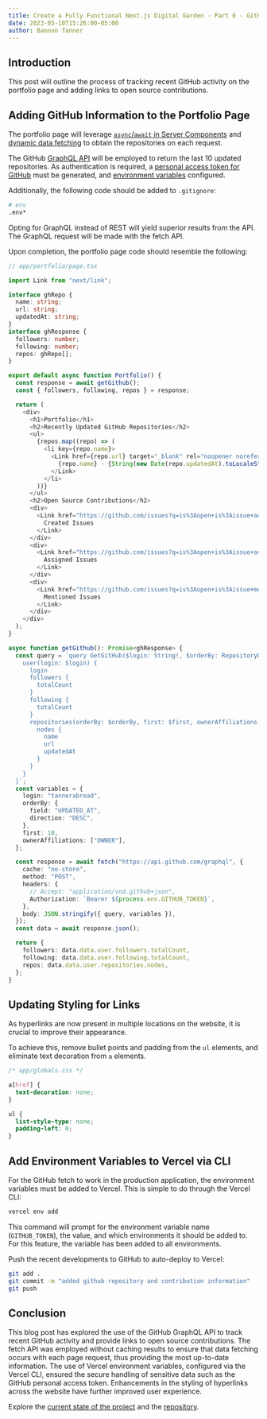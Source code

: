 ```yaml
---
title: Create a Fully Functional Next.js Digital Garden - Part 6 - GitHub Activity Tracking
date: 2023-05-10T15:26:00-05:00
author: Bannon Tanner
---
```


## Introduction

This post will outline the process of tracking recent GitHub activity on the portfolio page and adding links to open source contributions.

## Adding GitHub Information to the Portfolio Page

The portfolio page will leverage [`async`/`await` in Server Components](https://nextjs.org/docs/app/building-your-application/data-fetching/fetching#asyncawait-in-server-components) and [dynamic data fetching](https://nextjs.org/docs/app/building-your-application/data-fetching/fetching#dynamic-data-fetching) to obtain the repositories on each request.

The GitHub [GraphQL API](https://docs.github.com/en/graphql) will be employed to return the last 10 updated repositories. As authentication is required, a [personal access token for GitHub](https://docs.github.com/en/authentication/keeping-your-account-and-data-secure/creating-a-personal-access-token#creating-a-fine-grained-personal-access-token) must be generated, and [environment variables](https://nextjs.org/docs/app/building-your-application/configuring/environment-variables) configured.

Additionally, the following code should be added to `.gitignore`:

```sh
# env
.env*
```

Opting for GraphQL instead of REST will yield superior results from the API. The GraphQL request will be made with the fetch API.

Upon completion, the portfolio page code should resemble the following:

```ts
// app/portfolio/page.tsx

import Link from "next/link";

interface ghRepo {
  name: string;
  url: string;
  updatedAt: string;
}
interface ghResponse {
  followers: number;
  following: number;
  repos: ghRepo[];
}

export default async function Portfolio() {
  const response = await getGithub();
  const { followers, following, repos } = response;

  return (
    <div>
      <h1>Portfolio</h1>
      <h2>Recently Updated GitHub Repositories</h2>
      <ul>
        {repos.map((repo) => (
          <li key={repo.name}>
            <Link href={repo.url} target="_blank" rel="noopener noreferrer">
              {repo.name} - {String(new Date(repo.updatedAt).toLocaleString())}
            </Link>
          </li>
        ))}
      </ul>
      <h2>Open Source Contributions</h2>
      <div>
        <Link href="https://github.com/issues?q=is%3Aopen+is%3Aissue+author%3Atannerabread+archived%3Afalse+">
          Created Issues
        </Link>
      </div>
      <div>
        <Link href="https://github.com/issues?q=is%3Aopen+is%3Aissue+assignee%3Atannerabread+archived%3Afalse+">
          Assigned Issues
        </Link>
      </div>
      <div>
        <Link href="https://github.com/issues?q=is%3Aopen+is%3Aissue+mentions%3Atannerabread+archived%3Afalse+">
          Mentioned Issues
        </Link>
      </div>
    </div>
  );
}

async function getGithub(): Promise<ghResponse> {
  const query = `query GetGitHub($login: String!, $orderBy: RepositoryOrder, $first: Int, $ownerAffiliations: [RepositoryAffiliation]) {
    user(login: $login) {
      login
      followers {
        totalCount
      }
      following {
        totalCount
      }
      repositories(orderBy: $orderBy, first: $first, ownerAffiliations: $ownerAffiliations) {
        nodes {
          name
          url
          updatedAt
        }
      }
    }
  }`;
  const variables = {
    login: "tannerabread",
    orderBy: {
      field: "UPDATED_AT",
      direction: "DESC",
    },
    first: 10,
    ownerAffiliations: ["OWNER"],
  };

  const response = await fetch("https://api.github.com/graphql", {
    cache: "no-store",
    method: "POST",
    headers: {
      // Accept: "application/vnd.github+json",
      Authorization: `Bearer ${process.env.GITHUB_TOKEN}`,
    },
    body: JSON.stringify({ query, variables }),
  });
  const data = await response.json();

  return {
    followers: data.data.user.followers.totalCount,
    following: data.data.user.following.totalCount,
    repos: data.data.user.repositories.nodes,
  };
}
```


## Updating Styling for Links

As hyperlinks are now present in multiple locations on the website, it is crucial to improve their appearance.

To achieve this, remove bullet points and padding from the `ul` elements, and eliminate text decoration from `a` elements.

```css
/* app/globals.css */

a[href] {
  text-decoration: none;
}

ul {
  list-style-type: none;
  padding-left: 0;
}
```


## Add Environment Variables to Vercel via CLI

For the GitHub fetch to work in the production application, the environment variables must be added to Vercel. This is simple to do through the Vercel CLI:

```bash
vercel env add
```

This command will prompt for the environment variable name (`GITHUB_TOKEN`), the value, and which environments it should be added to. For this feature, the variable has been added to all environments.

Push the recent developments to GitHub to auto-deploy to Vercel:

```bash
git add .
git commit -m "added github repository and contribution information"
git push
```


## Conclusion

This blog post has explored the use of the GitHub GraphQL API to track recent GitHub activity and provide links to open source contributions. The fetch API was employed without caching results to ensure that data fetching occurs with each page request, thus providing the most up-to-date information. The use of Vercel environment variables, configured via the Vercel CLI, ensured the secure handling of sensitive data such as the GitHub personal access token. Enhancements in the styling of hyperlinks across the website have further improved user experience.

Explore the [current state of the project](https://bannon.cloud/blog) and the [repository](https://github.com/tannerabread/nextjs-digital-garden).
